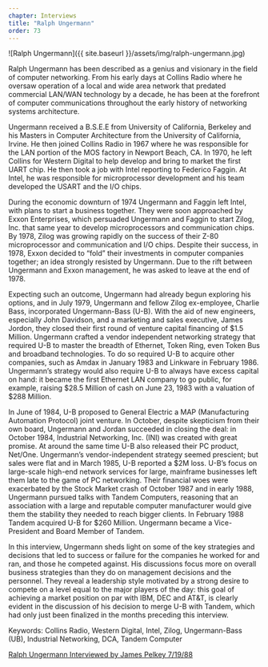```yaml
---
chapter: Interviews
title: "Ralph Ungermann"
order: 73
---
```


![Ralph Ungermann]({{ site.baseurl }}/assets/img/ralph-ungermann.jpg)

Ralph Ungermann has been described as a genius and visionary in the field of computer networking. From his early days at Collins Radio where he oversaw operation of a local and wide area network that predated commercial LAN/WAN technology by a decade, he has been at the forefront of computer communications throughout the early history of networking systems architecture.

Ungermann received a B.S.E.E from University of California, Berkeley and his Masters in Computer Architecture from the University of California, Irvine. He then joined Collins Radio in 1967 where he was responsible for the LAN portion of the MOS factory in Newport Beach, CA. In 1970, he left Collins for Western Digital to help develop and bring to market the first UART chip. He then took a job with Intel reporting to Federico Faggin. At Intel, he was responsible for microprocessor development and his team developed the USART and the I/O chips.

During the economic downturn of 1974 Ungermann and Faggin left Intel, with plans to start a business together.  They were soon approached by Exxon Enterprises, which persuaded Ungermann and Faggin to start Zilog, Inc. that same year to develop microprocessors and communication chips. By 1978, Zilog was growing rapidly on the success of their Z-80 microprocessor and communication and I/O chips. Despite their success, in 1978, Exxon decided to “fold” their investments in computer companies together; an idea strongly resisted by Ungermann.  Due to the rift between Ungermann and Exxon management, he was asked to leave at the end of 1978. 

Expecting such an outcome, Ungermann had already begun exploring his options, and in July 1979, Ungermann and fellow Zilog ex-employee, Charlie Bass, incorporated Ungermann-Bass (U-B). With the aid of new engineers, especially John Davidson, and a marketing and sales executive, James Jordon, they closed their first round of venture capital financing of $1.5 Million.  Ungermann crafted a vendor independent networking strategy that required U-B to master the breadth of Ethernet, Token Ring, even Token Bus and broadband technologies. To do so required U-B to acquire other companies, such as Amdax in January 1983 and Linkware in February 1986. Ungermann’s strategy would also require U-B to always have excess capital on hand: it became the first Ethernet LAN company to go public, for example, raising $28.5 Million of cash on June 23, 1983 with a valuation of $288 Million.

In June of 1984, U-B proposed to General Electric a MAP (Manufacturing Automation Protocol) joint venture.  In October, despite skepticism from their own board, Ungermann and Jordan succeeded in closing the deal: in October 1984, Industrial Networking, Inc. (INI) was created with great promise. At around the same time U-B also released their PC product, Net/One. Ungermann’s vendor-independent strategy seemed prescient; but sales were flat and in March 1985, U-B reported a $2M loss.  U-B’s focus on large-scale high-end network services for large, mainframe businesses left them late to the game of PC networking.  Their financial woes were exacerbated by the Stock Market crash of October 1987 and in early 1988, Ungermann pursued talks with Tandem Computers, reasoning that an association with a large and reputable computer manufacturer would give them the stability they needed to reach bigger clients. In February 1988 Tandem acquired U-B for $260 Million. Ungermann became a Vice-President and Board Member of Tandem.

In this interview, Ungermann sheds light on some of the key strategies and decisions that led to success or failure for the companies he worked for and ran, and those he competed against.   His discussions focus more on overall business strategies than they do on management decisions and the personnel. They reveal a leadership style motivated by a strong desire to compete on a level equal to the major players of the day: this goal of achieving a market position on par with IBM, DEC and AT&T, is clearly evident in the discussion of his decision to merge U-B with Tandem, which had only just been finalized in the months preceding this interview.

Keywords: Collins Radio, Western Digital, Intel, Zilog, Ungermann-Bass (UB), Industrial Networking, DCA, Tandem Computer

[Ralph Ungermann Interviewed by James Pelkey 7/19/88](https://archive.computerhistory.org/resources/access/text/2018/03/102738765-05-01-acc.pdf)
